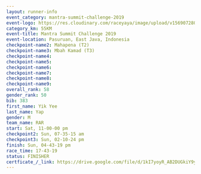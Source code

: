 ```yaml
---
layout: runner-info 
event_category: mantra-summit-challenge-2019 
event-logo: https://res.cloudinary.com/raceyaya/image/upload/v1569072809/logo/mantra-image_segrbx.jpg
category_km: 55KM 
event-title: Mantra Summit Challenge 2019 
event-location: Pasuruan, East Java, Indonesia 
checkpoint-name2: Mahapena (T2) 
checkpoint-name3: Mbah Kamad (T3) 
checkpoint-name4: 
checkpoint-name5: 
checkpoint-name6: 
checkpoint-name7: 
checkpoint-name8: 
checkpoint-name9: 
overall_rank: 58
gender_rank: 50
bib: 383
first_name: Yik Yee
last_name: Yap
gender: M
team_name: RAR
start: Sat, 11-00-00 pm
checkpoint2: Sun, 07-35-15 am
checkpoint3: Sun, 02-10-24 pm
finish: Sun, 04-43-19 pm
race_time: 17-43-19
status: FINISHER
certficate_/_link: https://drive.google.com/file/d/1kI7yoyR_AB2DUGkiY9ysqOltY1g13u9-/view?usp=sharing
---
```

